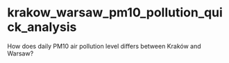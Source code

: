 # krakow_warsaw_pm10_pollution_quick_analysis
How does daily PM10 air pollution level differs between Kraków and Warsaw?
